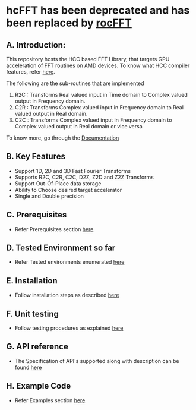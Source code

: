 # hcFFT has been deprecated and has been replaced by [rocFFT](https://github.com/ROCmSoftwarePlatform/rocFFT)

## A. Introduction: ##

This repository hosts the HCC based FFT Library, that targets GPU acceleration of FFT routines on AMD devices. To know what HCC compiler features, refer [here](https://github.com/RadeonOpenCompute/hcc).

The following are the sub-routines that are implemented

1. R2C : Transforms Real valued input in Time domain to Complex valued output in Frequency domain.
2. C2R : Transforms Complex valued input in Frequency domain to Real valued output in Real domain.
3. C2C : Transforms Complex valued input in Frequency domain to Complex valued output in Real domain or vice versa

To know more, go through the [Documentation](https://github.com/ROCmSoftwarePlatform/hcFFT/wiki)


## B. Key Features ##

* Support 1D, 2D and 3D Fast Fourier Transforms
* Supports R2C, C2R, C2C, D2Z, Z2D and Z2Z Transforms
* Support Out-Of-Place data storage
* Ability to Choose desired target accelerator
* Single and Double precision

## C. Prerequisites ##

* Refer Prerequisites section [here](https://github.com/ROCmSoftwarePlatform/hcFFT/wiki/Prerequisites)

## D. Tested Environment so far

* Refer Tested environments enumerated [here](https://github.com/ROCmSoftwarePlatform/hcFFT/wiki/Tested-Environments)


## E. Installation

* Follow installation steps as described [here](https://github.com/ROCmSoftwarePlatform/hcFFT/wiki/Installation)


## F. Unit testing

* Follow testing procedures as explained [here](https://github.com/ROCmSoftwarePlatform/hcFFT/wiki/Unit-testing)

## G. API reference

* The Specification of API's supported along with description  can be found [here](http://hcfft.readthedocs.org/en/latest/#hcfft-api-reference)

## H. Example Code

* Refer Examples section [here](https://github.com/ROCmSoftwarePlatform/hcRNG/wiki/Examples)
